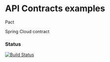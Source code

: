 # API Contracts examples

Pact

Spring Cloud contract
                                                                     
### Status
[![Build Status](https://travis-ci.com/shleger/contracts.svg?branch=master)](https://travis-ci.com/shleger/contracts)